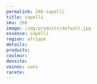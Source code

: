 ```yaml
---
permalink: 266-sapelli
title: sapelli
sku: 266
image: /img/produits/default.jpg
essence: sapelli
region: afrique
details: 
produits:
couleur: 
densite: 
veines: sans
rarete: 
---
```

